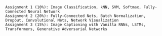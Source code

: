 
    Assignment 1 (10%): Image Classification, kNN, SVM, Softmax, Fully-Connected Neural Network
    Assignment 2 (20%): Fully-Connected Nets, Batch Normalization, Dropout, Convolutional Nets, Network Visualization
    Assignment 3 (15%): Image Captioning with Vanilla RNNs, LSTMs, Transformers, Generative Adversarial Networks

